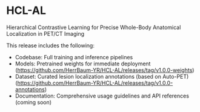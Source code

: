 # HCL-AL
Hierarchical Contrastive Learning for Precise Whole-Body Anatomical Localization in PET/CT Imaging

This release includes the following:
- Codebase: Full training and inference pipelines
- Models: Pretrained weights for immediate deployment (https://github.com/HerrBaum-YR/HCL-AL/releases/tag/v1.0.0-weights)
- Dataset: Curated lesion localization annotations (based on Auto-PET) (https://github.com/HerrBaum-YR/HCL-AL/releases/tag/v1.0.0-annotations)
- Documentation: Comprehensive usage guidelines and API references (coming soon)

